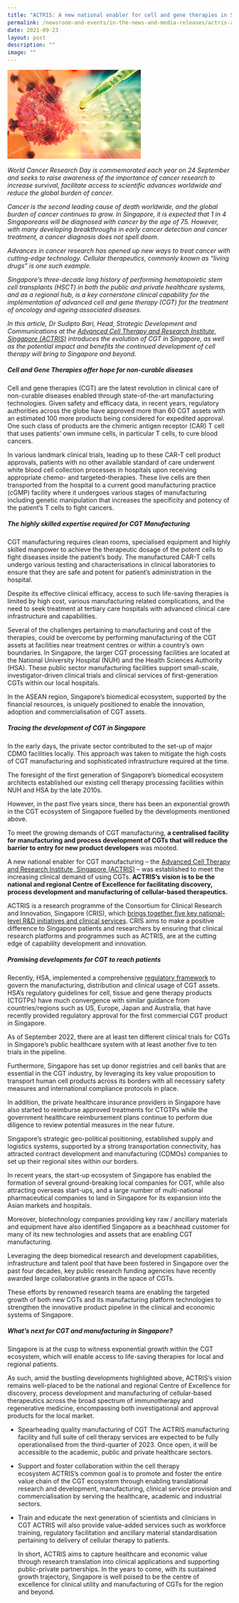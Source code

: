 ```yaml
---
title: "ACTRIS: A new national enabler for cell and gene therapies in Singapore"
permalink: /newsroom-and-events/in-the-news-and-media-releases/actris-a-new-national-enabler-for-cell-and-gene/
date: 2021-09-23
layout: post
description: ""
image: ""
---
```

<img src="/images/Newsroom%20&amp;%20Events/In%20The%20News%20And%20Media%20Releases/adobestock_143340083-scaled.jpg" style="width:300px">

_World Cancer Research Day is commemorated each year on 24 September and seeks to raise awareness of the importance of cancer research to increase survival, facilitate access to scientific advances worldwide and reduce the global burden of cancer._

_Cancer is the second leading cause of death worldwide, and the global burden of cancer continues to grow. In Singapore, it is expected that 1 in 4 Singaporeans will be diagnosed with cancer by the age of 75. However, with many developing breakthroughs in early cancer detection and cancer treatment, a cancer diagnosis does not spell doom._

_Advances in cancer research has opened up new ways to treat cancer with cutting-edge technology. Cellular therapeutics, commonly known as “living drugs” is one such example._

_Singapore’s three-decade long history of performing hematopoietic stem cell transplants (HSCT) in both the public and private healthcare systems, and as a regional hub, is a key cornerstone clinical capability for the implementation of advanced cell and gene therapy (CGT) for the treatment of oncology and ageing associated diseases._

_In this article, Dr Sudipto Bari, Head, Strategic Development and Communications at the&nbsp;[Advanced Cell Therapy and Research Institute, Singapore (ACTRIS)](https://www.actris.sg/)&nbsp;introduces the evolution of CGT in Singapore, as well as the potential impact and benefits the continued development of cell therapy will bring to Singapore and beyond._

##### Cell and Gene Therapies offer hope for non-curable diseases

Cell and gene therapies (CGT) are the latest revolution in clinical care of non-curable diseases enabled through state-of-the-art manufacturing technologies. Given safety and efficacy data, in recent years, regulatory authorities across the globe have approved more than 60 CGT assets with an estimated 100 more products being considered for expedited approval. One such class of products are the chimeric antigen receptor (CAR) T cell that uses patients’ own immune cells, in particular T cells, to cure blood cancers.

In various landmark clinical trials, leading up to these CAR-T cell product approvals, patients with no other available standard of care underwent white blood cell collection processes in hospitals upon receiving appropriate chemo- and targeted-therapies. These live cells are then transported from the hospital to a current good manufacturing practice (cGMP) facility where it undergoes various stages of manufacturing including genetic manipulation that increases the specificity and potency of the patient’s T cells to fight cancers.

##### The highly skilled expertise required for CGT Manufacturing

CGT manufacturing requires clean rooms, specialised equipment and highly skilled manpower to achieve the therapeutic dosage of the potent cells to fight diseases inside the patient’s body. The manufactured CAR-T cells undergo various testing and characterisations in clinical laboratories to ensure that they are safe and potent for patient’s administration in the hospital.

Despite its effective clinical efficacy, access to such life-saving therapies is limited by high cost, various manufacturing related complications, and the need to seek treatment at tertiary care hospitals with advanced clinical care infrastructure and capabilities.

Several of the challenges pertaining to manufacturing and cost of the therapies, could be overcome by performing manufacturing of the CGT assets at facilities near treatment centres or within a country’s own boundaries. In Singapore, the larger CGT processing facilities are located at the National University Hospital (NUH) and the Health Sciences Authority (HSA). These public sector manufacturing facilities support small-scale, investigator-driven clinical trials and clinical services of first-generation CGTs within our local hospitals.

In the ASEAN region, Singapore’s biomedical ecosystem, supported by the financial resources, is uniquely positioned to enable the innovation, adoption and commercialisation of CGT assets.

##### Tracing the development of CGT in Singapore

In the early days, the private sector contributed to the set-up of major CDMO facilities locally. This approach was taken to mitigate the high costs of CGT manufacturing and sophisticated infrastructure required at the time.

The foresight of the first generation of Singapore’s biomedical ecosystem architects established our existing cell therapy processing facilities within NUH and HSA by the late 2010s.

However, in the past five years since, there has been an exponential growth in the CGT ecosystem of Singapore fuelled by the developments mentioned above.

To meet the growing demands of CGT manufacturing,&nbsp;**a centralised facility for manufacturing and process development of CGTs that will reduce the barrier to entry for new product developers**&nbsp;was mooted.

A new national enabler for CGT manufacturing – the&nbsp;[Advanced Cell Therapy and Research Institute, Singapore (ACTRIS)](https://www.actris.sg/)&nbsp;– was established to meet the increasing clinical demand of using CGTs.&nbsp;**ACTRIS’s vision is to be the national and regional Centre of Excellence for facilitating discovery, process development and manufacturing of cellular-based therapeutics.**

ACTRIS is a research programme of the Consortium for Clinical Research and Innovation, Singapore (CRIS), which&nbsp;[brings together five key national-level R&amp;D initiatives and clinical services](https://www.cris.sg/media-release-launch-of-a-new-national-consortium-to-advance-clinical-research-and-innovation-for-singapore/). CRIS aims to make a positive difference to Singapore patients and researchers by ensuring that clinical research platforms and programmes such as ACTRIS, are at the cutting edge of capability development and innovation.

##### Promising developments for CGT to reach patients

Recently, HSA, implemented a comprehensive&nbsp;[regulatory framework](https://www.hsa.gov.sg/ctgtp/regulatory-overview)&nbsp;to govern the manufacturing, distribution and clinical usage of CGT assets. HSA’s regulatory guidelines for cell, tissue and gene therapy products (CTGTPs) have much convergence with similar guidance from countries/regions such as US, Europe, Japan and Australia, that have recently provided regulatory approval for the first commercial CGT product in Singapore.

As of September 2022, there are at least ten different clinical trials for CGTs in Singapore’s public healthcare system with at least another five to ten trials in the pipeline.

Furthermore, Singapore has set up donor registries and cell banks that are essential in the CGT industry, by leveraging its key value proposition to transport human cell products across its borders with all necessary safety measures and international compliance protocols in place.

In addition, the private healthcare insurance providers in Singapore have also started to reimburse approved treatments for CTGTPs while the government healthcare reimbursement plans continue to perform due diligence to review potential measures in the near future.

Singapore’s strategic geo-political positioning, established supply and logistics systems, supported by a strong transportation connectivity, has attracted contract development and manufacturing (CDMOs) companies to set up their regional sites within our borders.

In recent years, the start-up ecosystem of Singapore has enabled the formation of several ground-breaking local companies for CGT, while also attracting overseas start-ups, and a large number of multi-national pharmaceutical companies to land in Singapore for its expansion into the Asian markets and hospitals.

Moreover, biotechnology companies providing key raw / ancillary materials and equipment have also identified Singapore as a beachhead customer for many of its new technologies and assets that are enabling CGT manufacturing.

Leveraging the deep biomedical research and development capabilities, infrastructure and talent pool that have been fostered in Singapore over the past four decades, key public research funding agencies have recently awarded large collaborative grants in the space of CGTs.

These efforts by renowned research teams are enabling the targeted growth of both new CGTs and its manufacturing platform technologies to strengthen the innovative product pipeline in the clinical and economic systems of Singapore.

##### What’s next for CGT and manufacturing in Singapore?

Singapore is at the cusp to witness exponential growth within the CGT ecosystem, which will enable access to life-saving therapies for local and regional patients.

As such, amid the bustling developments highlighted above, ACTRIS’s vision remains well-placed to be the national and regional Centre of Excellence for discovery, process development and manufacturing of cellular-based therapeutics across the broad spectrum of immunotherapy and regenerative medicine, encompassing both investigational and approval products for the local market.

*   Spearheading quality manufacturing of CGT&nbsp;The ACTRIS manufacturing facility and full suite of cell therapy services are expected to be fully operationalised from the third-quarter of 2023. Once open, it will be accessible to the academic, public and private healthcare sectors.
*   Support and foster collaboration within the cell therapy ecosystem&nbsp;ACTRIS’s common goal is to promote and foster the entire value chain of the CGT ecosystem through enabling translational research and development, manufacturing, clinical service provision and commercialisation by serving the healthcare, academic and industrial sectors.
*   Train and educate the next generation of scientists and clinicians in CGT&nbsp;ACTRIS will also provide value-added services such as workforce training, regulatory facilitation and ancillary material standardisation pertaining to delivery of cellular therapy to patients.
    
    In short, ACTRIS aims to capture healthcare and economic value through research translation into clinical applications and supporting public-private partnerships. In the years to come, with its sustained growth trajectory, Singapore is well poised to be the centre of excellence for clinical utility and manufacturing of CGTs for the region and beyond.